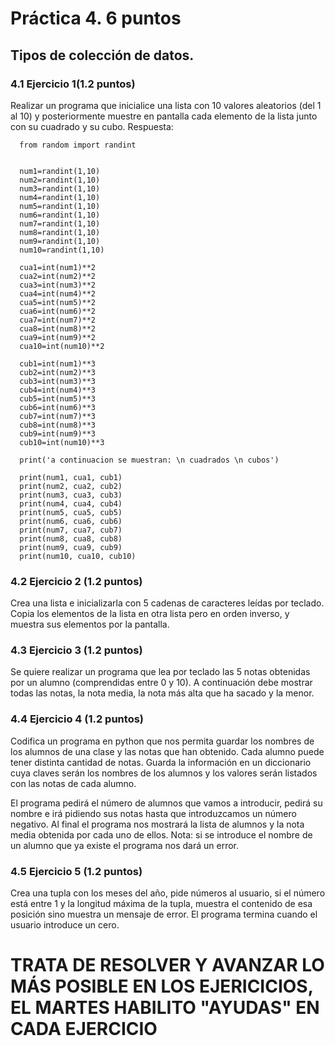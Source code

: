 # Práctica 4. 6 puntos
## Tipos de colección de datos.
### 4.1 Ejercicio 1(1.2 puntos)
Realizar un programa que inicialice una lista con 10 valores aleatorios (del 1 al 10)
y posteriormente muestre en pantalla cada elemento de la lista junto con su
cuadrado y su cubo.
Respuesta:

      from random import randint


      num1=randint(1,10)
      num2=randint(1,10)
      num3=randint(1,10)
      num4=randint(1,10)
      num5=randint(1,10)
      num6=randint(1,10)
      num7=randint(1,10)
      num8=randint(1,10)
      num9=randint(1,10)
      num10=randint(1,10)

      cua1=int(num1)**2
      cua2=int(num2)**2
      cua3=int(num3)**2
      cua4=int(num4)**2
      cua5=int(num5)**2
      cua6=int(num6)**2
      cua7=int(num7)**2
      cua8=int(num8)**2
      cua9=int(num9)**2
      cua10=int(num10)**2

      cub1=int(num1)**3
      cub2=int(num2)**3
      cub3=int(num3)**3
      cub4=int(num4)**3
      cub5=int(num5)**3
      cub6=int(num6)**3
      cub7=int(num7)**3
      cub8=int(num8)**3
      cub9=int(num9)**3
      cub10=int(num10)**3

      print('a continuacion se muestran: \n cuadrados \n cubos')

      print(num1, cua1, cub1)
      print(num2, cua2, cub2)
      print(num3, cua3, cub3)
      print(num4, cua4, cub4)
      print(num5, cua5, cub5)
      print(num6, cua6, cub6)
      print(num7, cua7, cub7)
      print(num8, cua8, cub8)
      print(num9, cua9, cub9)
      print(num10, cua10, cub10)
      
      
      
      

### 4.2 Ejercicio 2 (1.2 puntos)
Crea una lista e inicializarla con 5 cadenas de caracteres leídas por teclado. Copia
los elementos de la lista en otra lista pero en orden inverso, y muestra sus
elementos por la pantalla.


### 4.3 Ejercicio 3 (1.2 puntos)
Se quiere realizar un programa que lea por teclado las 5 notas obtenidas por un
alumno (comprendidas entre 0 y 10). A continuación debe mostrar todas las notas,
la nota media, la nota más alta que ha sacado y la menor.

### 4.4 Ejercicio 4 (1.2 puntos)
Codifica un programa en python que nos permita guardar los nombres de los
alumnos de una clase y las notas que han obtenido. Cada alumno puede tener
distinta cantidad de notas. Guarda la información en un diccionario cuya claves
serán los nombres de los alumnos y los valores serán listados con las notas de
cada alumno.

El programa pedirá el número de alumnos que vamos a introducir, pedirá su
nombre e irá pidiendo sus notas hasta que introduzcamos un número negativo. Al
final el programa nos mostrará la lista de alumnos y la nota media obtenida por
cada uno de ellos. Nota: si se introduce el nombre de un alumno que ya existe el
programa nos dará un error.


### 4.5 Ejercicio 5 (1.2 puntos)
Crea una tupla con los meses del año, pide números al usuario, si el número está
entre 1 y la longitud máxima de la tupla, muestra el contenido de esa posición sino
muestra un mensaje de error. El programa termina cuando el usuario introduce un
cero.


# TRATA DE RESOLVER Y AVANZAR LO MÁS POSIBLE EN LOS EJERICICIOS, EL MARTES HABILITO "AYUDAS" EN CADA EJERCICIO
